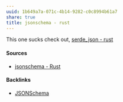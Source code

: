 ```yaml
---
uuid: 1b649a7a-071c-4b14-9282-c0c8994b61a7
share: true
title: jsonschema - rust
---
```

This one sucks check out, [serde_json - rust](../e294a414-ce57-466f-adf9-1d17affb1a3c)

#### Sources

* [jsonschema - Rust](https://docs.rs/jsonschema/latest/jsonschema/)

#### Backlinks

* [JSONSchema](/ae47732c-10e8-4d3b-b365-9c3902febdfa)